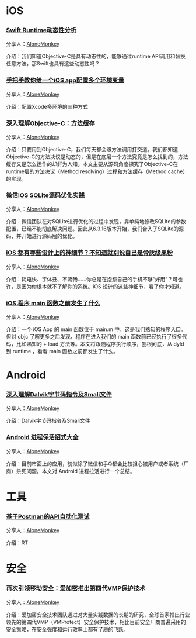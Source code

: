 # iOS

### [Swift Runtime动态性分析](http://www.infoq.com/cn/articles/dynamic-analysis-of-runtime-swift)

分享人：[AloneMonkey](http://www.blogfshare.com)

介绍：我们知道Objective-C是具有动态性的，能够通过runtime API调用和替换任意方法，那Swift也具有这些动态性吗？

### [手把手教你给一个iOS app配置多个环境变量](http://www.jianshu.com/p/83b6e781eb51)

分享人：[AloneMonkey](http://www.blogfshare.com)

介绍：配置Xcode多环境的三种方式

### [深入理解Objective-C：方法缓存](http://tech.meituan.com/DiveIntoMethodCache.html)

分享人：[AloneMonkey](http://www.blogfshare.com)

介绍：只要用到Objective-C，我们每天都会跟方法调用打交道。我们都知道Objective-C的方法决议是动态的，但是在底层一个方法究竟是怎么找到的，方法缓存又是怎么运作的却鲜为人知。本文主要从源码角度探究了Objective-C在runtime层的方法决议（Method resolving）过程和方法缓存（Method cache）的实现。

### [微信iOS SQLite源码优化实践](http://mp.weixin.qq.com/s?__biz=MzAwNDY1ODY2OQ==&mid=2649286361&idx=1&sn=78bbcda7f41a14291ad71289e4821f71&scene=1&srcid=0816SewqLhofsh9ymMxSojh5#rd)

分享人：[AloneMonkey](http://www.blogfshare.com)

介绍：微信团队在对SQLite进行优化的过程中发现，靠单纯地修改SQLite的参数配置，已经不能彻底解决问题。因此从6.3.16版本开始，我们合入了SQLite的源码，并开始进行源码层的优化。

### [iOS 都有哪些设计上的神细节？不知道就别说自己是骨灰级果粉](http://mp.weixin.qq.com/s?__biz=MzAxNDAxOTcxOQ==&mid=2650935166&idx=1&sn=debae66705d39152af6053640aba30ba&scene=2&srcid=0816JBUYilxEjO2kZwi7ffut#rd)

分享人：[AloneMonkey](http://www.blogfshare.com)

介绍：耗电快、字体丑、不流畅……你总是在抱怨自己的手机不够“好用”？可也许，是因为你根本就不了解你的系统。iOS 设计的这些神细节，看了你才知道。

### [iOS 程序 main 函数之前发生了什么](http://blog.sunnyxx.com/2014/08/30/objc-pre-main/)

分享人：[AloneMonkey](http://www.blogfshare.com)

介绍：一个 iOS App 的 main 函数位于 main.m 中，这是我们熟知的程序入口。但对 objc 了解更多之后发现，程序在进入我们的 main 函数前已经执行了很多代码，比如熟知的 + load 方法等。本文将跟随程序执行顺序，刨根问底，从 dyld 到 runtime ，看看 main 函数之前都发生了什么。

# Android

### [深入理解Dalvik字节码指令及Smali文件](http://blog.csdn.net/dd864140130/article/details/52076515)

分享人：[AloneMonkey](http://www.blogfshare.com)

介绍：Dalvik字节码指令及Smali文件

### [Android 进程保活招式大全](http://mp.weixin.qq.com/s?__biz=MzA3NTYzODYzMg==&mid=2653577617&idx=1&sn=623256a2ff94641036a6c9eea17baab8&scene=0#wechat_redirect)

分享人：[AloneMonkey](http://www.blogfshare.com)

介绍：目前市面上的应用，貌似除了微信和手Q都会比较担心被用户或者系统（厂商）杀死问题。本文对 Android 进程拉活进行一个总结。


# 工具

### [基于Postman的API自动化测试](https://segmentfault.com/a/1190000005055899)

分享人：[AloneMonkey](http://www.blogfshare.com)

介绍：RT


# 安全

### [再次引领移动安全：爱加密推出第四代VMP保护技术](http://mp.weixin.qq.com/s?__biz=MjM5NzU4NjkyMw==&mid=2650722204&idx=1&sn=472e667de36ce64238a61a3f8a7bcd5e&scene=1&srcid=0817cYY2xFNoMKxqHPqslTzk#rd)

分享人：[AloneMonkey](http://www.blogfshare.com)

介绍：爱加密安全技术团队通过对大量实践数据的长期的研究，全球首家推出行业领先的第四代VMP（VMProtect）安全保护技术，相比目前安全厂商普遍采用的安全策略，在安全强度和运行效率上都有了质的飞跃。


